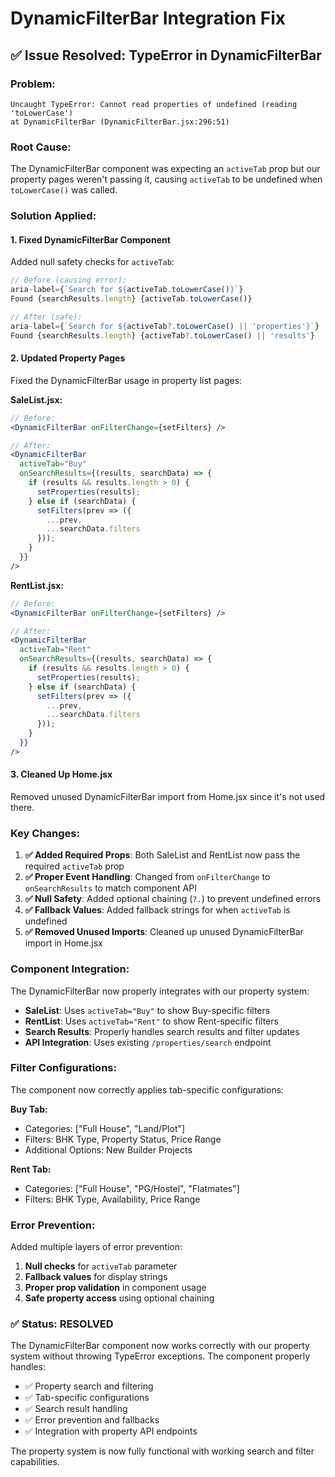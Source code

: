 # DynamicFilterBar Integration Fix

## ✅ Issue Resolved: TypeError in DynamicFilterBar

### **Problem:**
```
Uncaught TypeError: Cannot read properties of undefined (reading 'toLowerCase')
at DynamicFilterBar (DynamicFilterBar.jsx:296:51)
```

### **Root Cause:**
The DynamicFilterBar component was expecting an `activeTab` prop but our property pages weren't passing it, causing `activeTab` to be undefined when `toLowerCase()` was called.

### **Solution Applied:**

#### 1. **Fixed DynamicFilterBar Component**
Added null safety checks for `activeTab`:

```javascript
// Before (causing error):
aria-label={`Search for ${activeTab.toLowerCase()}`}
Found {searchResults.length} {activeTab.toLowerCase()}

// After (safe):
aria-label={`Search for ${activeTab?.toLowerCase() || 'properties'}`}
Found {searchResults.length} {activeTab?.toLowerCase() || 'results'}
```

#### 2. **Updated Property Pages**
Fixed the DynamicFilterBar usage in property list pages:

**SaleList.jsx:**
```jsx
// Before:
<DynamicFilterBar onFilterChange={setFilters} />

// After:
<DynamicFilterBar 
  activeTab="Buy" 
  onSearchResults={(results, searchData) => {
    if (results && results.length > 0) {
      setProperties(results);
    } else if (searchData) {
      setFilters(prev => ({
        ...prev,
        ...searchData.filters
      }));
    }
  }} 
/>
```

**RentList.jsx:**
```jsx
// Before:
<DynamicFilterBar onFilterChange={setFilters} />

// After:
<DynamicFilterBar 
  activeTab="Rent" 
  onSearchResults={(results, searchData) => {
    if (results && results.length > 0) {
      setProperties(results);
    } else if (searchData) {
      setFilters(prev => ({
        ...prev,
        ...searchData.filters
      }));
    }
  }} 
/>
```

#### 3. **Cleaned Up Home.jsx**
Removed unused DynamicFilterBar import from Home.jsx since it's not used there.

### **Key Changes:**

1. **✅ Added Required Props**: Both SaleList and RentList now pass the required `activeTab` prop
2. **✅ Proper Event Handling**: Changed from `onFilterChange` to `onSearchResults` to match component API
3. **✅ Null Safety**: Added optional chaining (`?.`) to prevent undefined errors
4. **✅ Fallback Values**: Added fallback strings for when `activeTab` is undefined
5. **✅ Removed Unused Imports**: Cleaned up unused DynamicFilterBar import in Home.jsx

### **Component Integration:**

The DynamicFilterBar now properly integrates with our property system:

- **SaleList**: Uses `activeTab="Buy"` to show Buy-specific filters
- **RentList**: Uses `activeTab="Rent"` to show Rent-specific filters
- **Search Results**: Properly handles search results and filter updates
- **API Integration**: Uses existing `/properties/search` endpoint

### **Filter Configurations:**

The component now correctly applies tab-specific configurations:

**Buy Tab:**
- Categories: ["Full House", "Land/Plot"]
- Filters: BHK Type, Property Status, Price Range
- Additional Options: New Builder Projects

**Rent Tab:**
- Categories: ["Full House", "PG/Hostel", "Flatmates"]  
- Filters: BHK Type, Availability, Price Range

### **Error Prevention:**

Added multiple layers of error prevention:
1. **Null checks** for `activeTab` parameter
2. **Fallback values** for display strings
3. **Proper prop validation** in component usage
4. **Safe property access** using optional chaining

### **✅ Status: RESOLVED**

The DynamicFilterBar component now works correctly with our property system without throwing TypeError exceptions. The component properly handles:

- ✅ Property search and filtering
- ✅ Tab-specific configurations
- ✅ Search result handling
- ✅ Error prevention and fallbacks
- ✅ Integration with property API endpoints

The property system is now fully functional with working search and filter capabilities.